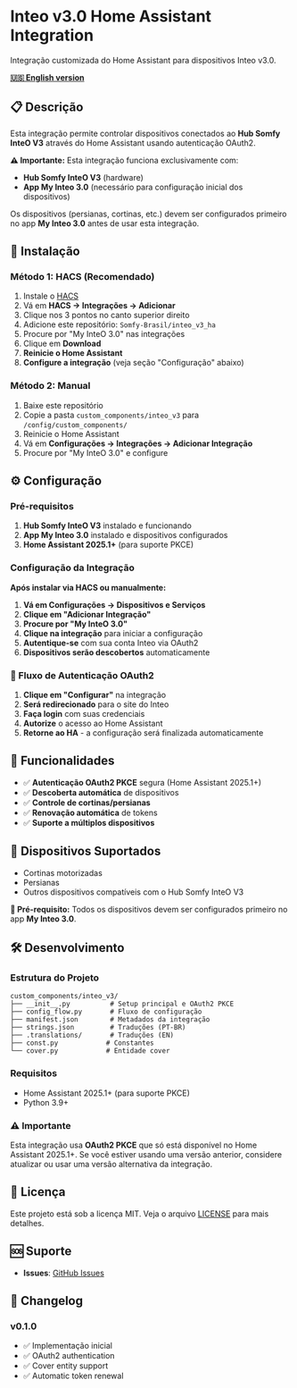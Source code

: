 # Inteo v3.0 Home Assistant Integration

Integração customizada do Home Assistant para dispositivos Inteo v3.0.

**[🇺🇸 English version](README.en.md)**

## 📋 Descrição

Esta integração permite controlar dispositivos conectados ao **Hub Somfy InteO V3** através do Home Assistant usando autenticação OAuth2.

**⚠️ Importante:** Esta integração funciona exclusivamente com:
- **Hub Somfy InteO V3** (hardware)
- **App My Inteo 3.0** (necessário para configuração inicial dos dispositivos)

Os dispositivos (persianas, cortinas, etc.) devem ser configurados primeiro no app **My Inteo 3.0** antes de usar esta integração.

## 🚀 Instalação

### Método 1: HACS (Recomendado)
1. Instale o [HACS](https://hacs.xyz/)
2. Vá em **HACS → Integrações → Adicionar**
3. Clique nos 3 pontos no canto superior direito
4. Adicione este repositório: `Somfy-Brasil/inteo_v3_ha`
5. Procure por "My InteO 3.0" nas integrações
6. Clique em **Download**
7. **Reinicie o Home Assistant**
8. **Configure a integração** (veja seção "Configuração" abaixo)

### Método 2: Manual
1. Baixe este repositório
2. Copie a pasta `custom_components/inteo_v3` para `/config/custom_components/`
3. Reinicie o Home Assistant
4. Vá em **Configurações → Integrações → Adicionar Integração**
5. Procure por "My InteO 3.0" e configure

## ⚙️ Configuração

### Pré-requisitos
1. **Hub Somfy InteO V3** instalado e funcionando
2. **App My Inteo 3.0** instalado e dispositivos configurados
3. **Home Assistant 2025.1+** (para suporte PKCE)

### Configuração da Integração
**Após instalar via HACS ou manualmente:**

1. **Vá em Configurações → Dispositivos e Serviços**
2. **Clique em "Adicionar Integração"**
3. **Procure por "My InteO 3.0"**
4. **Clique na integração** para iniciar a configuração
5. **Autentique-se** com sua conta Inteo via OAuth2
6. **Dispositivos serão descobertos** automaticamente

### 🔧 Fluxo de Autenticação OAuth2
1. **Clique em "Configurar"** na integração
2. **Será redirecionado** para o site do Inteo
3. **Faça login** com suas credenciais
4. **Autorize** o acesso ao Home Assistant
5. **Retorne ao HA** - a configuração será finalizada automaticamente

## 🔧 Funcionalidades

- ✅ **Autenticação OAuth2 PKCE** segura (Home Assistant 2025.1+)
- ✅ **Descoberta automática** de dispositivos
- ✅ **Controle de cortinas/persianas**
- ✅ **Renovação automática** de tokens
- ✅ **Suporte a múltiplos dispositivos**

## 📱 Dispositivos Suportados

- Cortinas motorizadas
- Persianas
- Outros dispositivos compatíveis com o Hub Somfy InteO V3

**📱 Pré-requisito:** Todos os dispositivos devem ser configurados primeiro no app **My Inteo 3.0**.

## 🛠️ Desenvolvimento

### Estrutura do Projeto
```
custom_components/inteo_v3/
├── __init__.py          # Setup principal e OAuth2 PKCE
├── config_flow.py       # Fluxo de configuração
├── manifest.json        # Metadados da integração
├── strings.json         # Traduções (PT-BR)
├── .translations/       # Traduções (EN)
├── const.py            # Constantes
└── cover.py            # Entidade cover
```

### Requisitos
- Home Assistant 2025.1+ (para suporte PKCE)
- Python 3.9+

### ⚠️ Importante
Esta integração usa **OAuth2 PKCE** que só está disponível no Home Assistant 2025.1+. Se você estiver usando uma versão anterior, considere atualizar ou usar uma versão alternativa da integração.

## 📄 Licença

Este projeto está sob a licença MIT. Veja o arquivo [LICENSE](LICENSE) para mais detalhes.

## 🆘 Suporte

- **Issues**: [GitHub Issues](https://github.com/Somfy-Brasil/inteo_v3_ha/issues)

## 📝 Changelog

### v0.1.0
- ✅ Implementação inicial
- ✅ OAuth2 authentication
- ✅ Cover entity support
- ✅ Automatic token renewal 